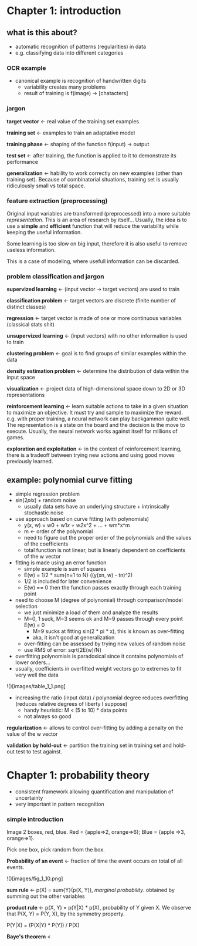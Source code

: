 # Chapter 1: introduction


## what is this about?


- automatic recognition of patterns (regularities) in data
- e.g. classifying data into different categories


### OCR example


- canonical example is recognition of handwritten digits
    - variability creates many problems
    - result of training is f(image) -> [chatacters]


### jargon


**target vector** <- real value of the training set examples

**training set** <- examples to train an adaptative model

**training phase** <- shaping of the function f(input) -> output

**test set** <- after training, the function is applied to it to demonstrate its performance

**generalization** <- hability to work correctly on new examples (other than training set).
Because of combinatorial situations, training set is usually ridiculously small vs total space.


### feature extraction (preprocessing)


Original input variables are transformed (preprocessed) into a more suitable *representation*.
This is an area of research by itself... Usually, the idea is to use a **simple** and **efficient**
function that will reduce the variability while keeping the useful information.

Some learning is too slow on big input, therefore it is also useful to remove useless information.

This is a case of modeling, where usefull information can be discarded.


### problem classification and jargon

**supervized learning** <- (input vector -> target vectors) are used to train

**classification problem** <- target vectors are discrete (finite number of distinct classes)

**regression** <- target vector is made of one or more continuous variables (classical stats shit)

**unsupervized learning** <- (input vectors) with no other information is used to train

**clustering problem** <- goal is to find groups of similar examples within the data

**density estimation problem** <- determine the distribution of data within the input space

**visualization** <- project data of high-dimensional space down to 2D or 3D representations

**reinforcement learning** <- learn suitable actions to take in a given
situation to maximize an objective. It must try and sample to maximize the
reward. e.g. with proper training, a neural network can play backgammon
quite well. The representation is a state on the board and the decision is
the move to execute. Usually, the neural network works against itself
for millions of games.

**exploration and exploitation** <- in the context of reinforcement learning,
there is a tradeoff between trying new actions and using good moves previously
learned.


## example: polynomial curve fitting

- simple regression problem
- sin(2*pi*x) + random noise
    - usually data sets have an underlying structure + intrinsically stochastic noise
- use approach based on curve fitting (with polynomials)
    - y(x, w) = w0 + w1*x + w2*x^2 + ... + wm*x^m
    - m <- order of the polynomial
    - need to figure out the proper order of the polynomials and the values of the coefficients
    - total function is not linear, but is linearly dependent on coefficients of the w vector
- fitting is made using an error function
    - simple example is sum of squares
    - E(w) = 1/2 * sum{n=1 to N} ((y(xn, w) - tn)^2)
    - 1/2 is included for later convenience
    - E(w) == 0 then the function passes exactly through each training point
- need to choose M (degree of polynomial) through comparison/model selection
    - we just minimize a load of them and analyze the results
    - M=0, 1 suck, M=3 seems ok and M=9 passes through every point E(w) = 0
      - M=9 sucks at fitting sin(2 * pi * x), this is known as over-fitting
      - aka, it isn't good at generalization
    - over-fitting can be assessed by trying new values of random noise
    - use RMS of error: sqrt(2E(w)/N)
- overfitting polynomials is paradoxical since it contains polynomials of lower orders...
- usually, coefficients in overfitted weight vectors go to extremes to fit very well the data


!()[images/table_1_1.png]


- increasing the ratio (input data) / polynomial degree reduces overfitting (reduces relative degrees of liberty I suppose)
    - handy heuristic: M < (5 to 10) * data points
    - not always so good

**regularization** <- allows to control over-fitting by adding a penalty on the value of the w vector

**validation by hold-out** <- partition the training set in training set and hold-out test
to test against.



# Chapter 1: probability theory


- consistent framework allowing quantification and manipulation of uncertainty
- very important in pattern recognition


### simple introduction

Image 2 boxes, red, blue. Red = {apple=>2, orange=>6}; Blue = {apple =>3, orange=>1}.

Pick one box, pick random from the box.

**Probability of an event** <- fraction of time the event occurs on total of all events.


!()[images/fig_1_10.png]

**sum rule** <- p(X) = sum{Y}(p(X, Y)), *marginal probability*. obtained by summing out
the other variables

**product rule** <- p(X, Y) = p(Y|X) * p(X), probability of Y given X. We observe that
P(X, Y) = P(Y, X), by the symmetry property.

P(Y|X) = (P(X|Y) * P(Y)) / P(X)


**Baye's theorem** <






